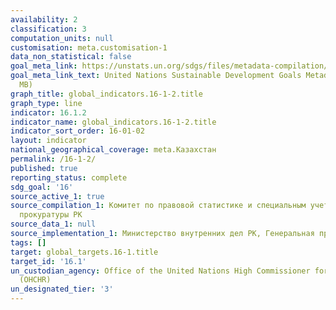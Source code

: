 ```yaml
---
availability: 2
classification: 3
computation_units: null
customisation: meta.customisation-1
data_non_statistical: false
goal_meta_link: https://unstats.un.org/sdgs/files/metadata-compilation/Metadata-Goal-16.pdf
goal_meta_link_text: United Nations Sustainable Development Goals Metadata (PDF 1.3
  MB)
graph_title: global_indicators.16-1-2.title
graph_type: line
indicator: 16.1.2
indicator_name: global_indicators.16-1-2.title
indicator_sort_order: 16-01-02
layout: indicator
national_geographical_coverage: meta.Казахстан
permalink: /16-1-2/
published: true
reporting_status: complete
sdg_goal: '16'
source_active_1: true
source_compilation_1: Комитет по правовой статистике и специальным учетам Генеральной
  прокуратуры РК
source_data_1: null
source_implementation_1: Министерство внутренних дел РК, Генеральная прокуратура РК,
tags: []
target: global_targets.16-1.title
target_id: '16.1'
un_custodian_agency: Office of the United Nations High Commissioner for Human Rights
  (OHCHR)
un_designated_tier: '3'
---
```

